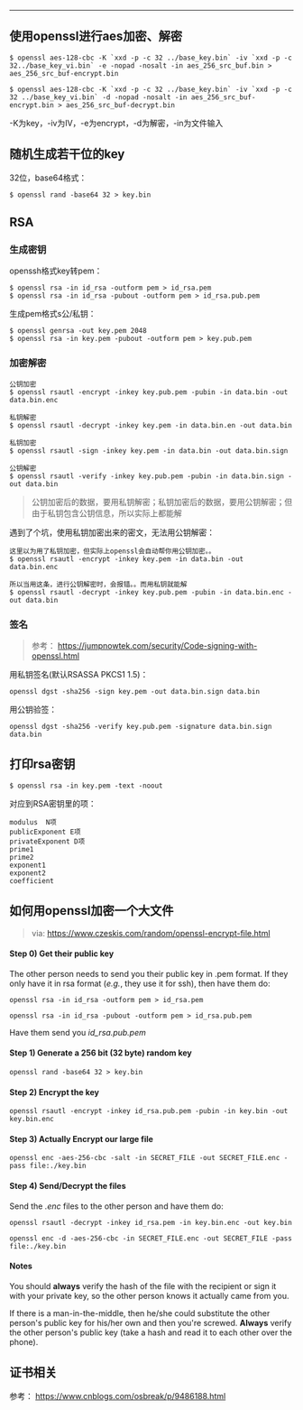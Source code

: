 

---



## 使用openssl进行aes加密、解密

```
$ openssl aes-128-cbc -K `xxd -p -c 32 ../base_key.bin` -iv `xxd -p -c 32../base_key_vi.bin` -e -nopad -nosalt -in aes_256_src_buf.bin > aes_256_src_buf-encrypt.bin
```

```
$ openssl aes-128-cbc -K `xxd -p -c 32 ../base_key.bin` -iv `xxd -p -c 32 ../base_key_vi.bin` -d -nopad -nosalt -in aes_256_src_buf-encrypt.bin > aes_256_src_buf-decrypt.bin
```

-K为key，-iv为IV，-e为encrypt，-d为解密，-in为文件输入

## 随机生成若干位的key

32位，base64格式：

```
$ openssl rand -base64 32 > key.bin
```

## RSA

### 生成密钥

openssh格式key转pem：

```
$ openssl rsa -in id_rsa -outform pem > id_rsa.pem
$ openssl rsa -in id_rsa -pubout -outform pem > id_rsa.pub.pem
```

生成pem格式s公/私钥：

```
$ openssl genrsa -out key.pem 2048
$ openssl rsa -in key.pem -pubout -outform pem > key.pub.pem
```

### 加密解密

```
公钥加密
$ openssl rsautl -encrypt -inkey key.pub.pem -pubin -in data.bin -out data.bin.enc

私钥解密
$ openssl rsautl -decrypt -inkey key.pem -in data.bin.en -out data.bin

私钥加密
$ openssl rsautl -sign -inkey key.pem -in data.bin -out data.bin.sign

公钥解密
$ openssl rsautl -verify -inkey key.pub.pem -pubin -in data.bin.sign -out data.bin
```


> 公钥加密后的数据，要用私钥解密；私钥加密后的数据，要用公钥解密；但由于私钥包含公钥信息，所以实际上都能解

遇到了个坑，使用私钥加密出来的密文，无法用公钥解密：

```
这里以为用了私钥加密，但实际上openssl会自动帮你用公钥加密。。
$ openssl rsautl -encrypt -inkey key.pem -in data.bin -out data.bin.enc

所以当用这条，进行公钥解密时，会报错。。而用私钥就能解
$ openssl rsautl -decrypt -inkey key.pub.pem -pubin -in data.bin.enc -out data.bin
```

### 签名

> 参考： https://jumpnowtek.com/security/Code-signing-with-openssl.html

用私钥签名(默认RSASSA PKCS1 1.5)：

```
openssl dgst -sha256 -sign key.pem -out data.bin.sign data.bin
```

用公钥验签：

```
openssl dgst -sha256 -verify key.pub.pem -signature data.bin.sign data.bin
```

## 打印rsa密钥

```
$ openssl rsa -in key.pem -text -noout
```

对应到RSA密钥里的项：

```
modulus  N项
publicExponent E项
privateExponent D项
prime1 
prime2
exponent1
exponent2
coefficient
```


## 如何用openssl加密一个大文件

> via: https://www.czeskis.com/random/openssl-encrypt-file.html

#### Step 0) Get their public key

The other person needs to send you their public key in .pem format. If they only have it in rsa format (*e.g.*, they use it for ssh), then have them do:

```
openssl rsa -in id_rsa -outform pem > id_rsa.pem

openssl rsa -in id_rsa -pubout -outform pem > id_rsa.pub.pem
```

Have them send you *id_rsa.pub.pem*

#### Step 1) Generate a 256 bit (32 byte) random key

```
openssl rand -base64 32 > key.bin
```

#### Step 2) Encrypt the key

```
openssl rsautl -encrypt -inkey id_rsa.pub.pem -pubin -in key.bin -out key.bin.enc
```


#### Step 3) Actually Encrypt our large file

```
openssl enc -aes-256-cbc -salt -in SECRET_FILE -out SECRET_FILE.enc -pass file:./key.bin
```


#### Step 4) Send/Decrypt the files

Send the *.enc* files to the other person and have them do:

```
openssl rsautl -decrypt -inkey id_rsa.pem -in key.bin.enc -out key.bin 

openssl enc -d -aes-256-cbc -in SECRET_FILE.enc -out SECRET_FILE -pass file:./key.bin
```


#### Notes

You should **always** verify the hash of the file with the recipient or sign it with your private key, so the other person knows it actually came from you.

If there is a man-in-the-middle, then he/she could substitute the other person's public key for his/her own and then you're screwed. **Always** verify the other person's public key (take a hash and read it to each other over the phone).


## 证书相关

参考： https://www.cnblogs.com/osbreak/p/9486188.html
